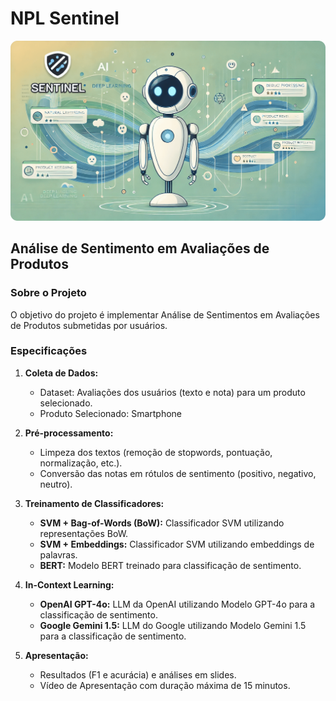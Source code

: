 # NPL Sentinel

![NPL Sentinel Banner](./images/sentinel_banner.png)

## Análise de Sentimento em Avaliações de Produtos

### Sobre o Projeto

O objetivo do projeto é implementar Análise de Sentimentos em Avaliações de Produtos submetidas por usuários.

### Especificações

1. **Coleta de Dados:**

   - Dataset: Avaliações dos usuários (texto e nota) para um produto selecionado.
   - Produto Selecionado: Smartphone

2. **Pré-processamento:**

   - Limpeza dos textos (remoção de stopwords, pontuação, normalização, etc.).
   - Conversão das notas em rótulos de sentimento (positivo, negativo, neutro).

3. **Treinamento de Classificadores:**

   - **SVM + Bag-of-Words (BoW):** Classificador SVM utilizando representações BoW.
   - **SVM + Embeddings:** Classificador SVM utilizando embeddings de palavras.
   - **BERT:** Modelo BERT treinado para classificação de sentimento.

4. **In-Context Learning:**

   - **OpenAI GPT-4o:** LLM da OpenAI utilizando Modelo GPT-4o para a classificação de sentimento.
   - **Google Gemini 1.5:** LLM do Google utilizando Modelo Gemini 1.5 para a classificação de sentimento.

5. **Apresentação:**
   - Resultados (F1 e acurácia) e análises em slides.
   - Vídeo de Apresentação com duração máxima de 15 minutos.
